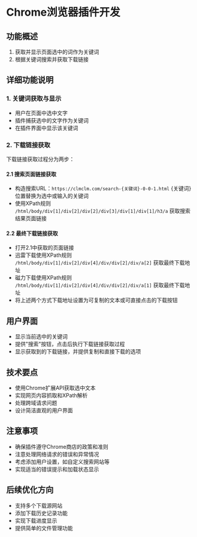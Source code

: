 # Chrome浏览器插件开发

## 功能概述

1. 获取并显示页面选中的词作为关键词
2. 根据关键词搜索并获取下载链接

## 详细功能说明

### 1. 关键词获取与显示

- 用户在页面中选中文字
- 插件捕获选中的文字作为关键词
- 在插件界面中显示该关键词

### 2. 下载链接获取

下载链接获取过程分为两步：

#### 2.1 搜索页面链接获取

- 构造搜索URL：`https://clmclm.com/search-{关键词}-0-0-1.html`
{关键词}位置替换为选中或输入的关键词
- 使用XPath规则 `/html/body/div[1]/div[2]/div[2]/div[3]/div[1]/div[1]/h3/a` 获取搜索结果页面链接

#### 2.2 最终下载链接获取

- 打开2.1中获取的页面链接
- 迅雷下载使用XPath规则 `/html/body/div[1]/div[2]/div[4]/div/div[2]/div/a[2]` 获取最终下载地址
- 磁力下载使用XPath规则 `/html/body/div[1]/div[2]/div[4]/div/div[2]/div/a[1]` 获取最终下载地址
- 将上述两个方式下载地址设置为可复制的文本或可直接点击的下载按钮

## 用户界面

- 显示当前选中的关键词
- 提供"搜索"按钮，点击后执行下载链接获取过程
- 显示获取到的下载链接，并提供复制和直接下载的选项

## 技术要点

- 使用Chrome扩展API获取选中文本
- 实现网页内容抓取和XPath解析
- 处理跨域请求问题
- 设计简洁直观的用户界面

## 注意事项

- 确保插件遵守Chrome商店的政策和准则
- 注意处理网络请求的错误和异常情况
- 考虑添加用户设置，如自定义搜索网站等
- 实现适当的错误提示和加载状态显示

## 后续优化方向

- 支持多个下载源网站
- 添加下载历史记录功能
- 实现下载进度显示
- 提供简单的文件管理功能
